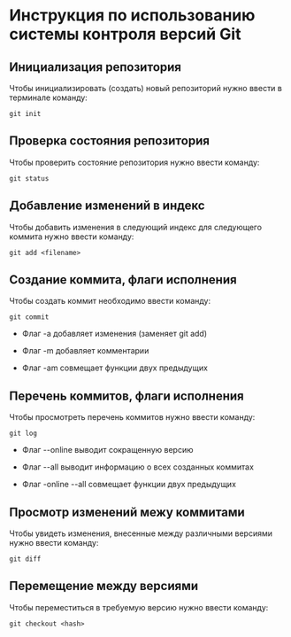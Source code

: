 # **Инструкция по использованию системы контроля версий Git**

## Инициализация репозитория

Чтобы инициализировать (создать) новый репозиторий нужно ввести в терминале команду:

    git init

## Проверка состояния репозитория

Чтобы проверить состояние репозитория нужно ввести команду:

    git status

## Добавление изменений в индекс

Чтобы добавить изменения в следующий индекс для следующего коммита нужно ввести команду:

    git add <filename>

## Создание коммита, флаги исполнения

Чтобы создать коммит необходимо ввести команду:

    git commit

* Флаг -a добавляет изменения (заменяет git add)

* Флаг -m добавляет комментарии

* Флаг -am совмещает функции двух предыдущих

## Перечень коммитов, флаги исполнения

Чтобы просмотреть перечень коммитов нужно ввести команду:

    git log

* Флаг --online выводит сокращенную версию

* Флаг --all выводит информацию о всех созданных коммитах

* Флаг -online --all совмещает функции двух предыдущих

## Просмотр изменений межу коммитами

Чтобы увидеть изменения, внесенные между различными версиями нужно ввести команду:

    git diff

## Перемещение между версиями

Чтобы переместиться в требуемую версию нужно ввести команду:

    git checkout <hash>